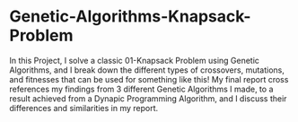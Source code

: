 # Genetic-Algorithms-Knapsack-Problem

In this Project, I solve a classic 01-Knapsack Problem using Genetic Algorithms, and I break down the different types of crossovers, mutations, and fitnesses that can be used for something like this! My final report cross references my findings from 3 different Genetic Algorithms I made, to a result achieved from a Dynapic Programming Algorithm, and I discuss their differences and similarities in my report.
